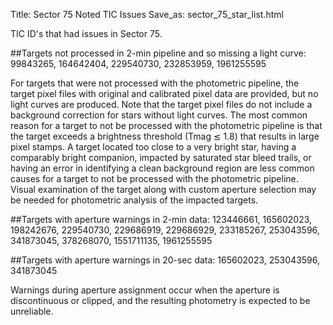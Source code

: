 Title: Sector 75 Noted TIC Issues
Save_as: sector_75_star_list.html


TIC ID's that had issues in Sector 75.

##Targets not processed in 2-min pipeline and so missing a light curve:
99843265, 164642404, 229540730, 232853959, 1961255595

For targets that were not processed with the photometric pipeline, the target pixel files
with original and calibrated pixel data are provided, but no light curves are produced. Note
that the target pixel files do not include a background correction for stars without light
curves. The most common reason for a target to not be processed with the photometric
pipeline is that the target exceeds a brightness threshold (Tmag ≲ 1.8) that results in
large pixel stamps. A target located too close to a very bright star, having a comparably
bright companion, impacted by saturated star bleed trails, or having an error in identifying
a clean background region are less common causes for a target to not be processed with
the photometric pipeline. Visual examination of the target along with custom aperture
selection may be needed for photometric analysis of the impacted targets.

##Targets with aperture warnings in 2-min data: 
123446661, 165602023, 198242676, 229540730, 229686919, 229686929, 233185267, 253043596, 341873045, 378268070, 1551711135, 1961255595

##Targets with aperture warnings in 20-sec data: 
165602023, 253043596, 341873045

Warnings during
aperture assignment occur when the aperture is discontinuous or clipped, and the resulting
photometry is expected to be unreliable.